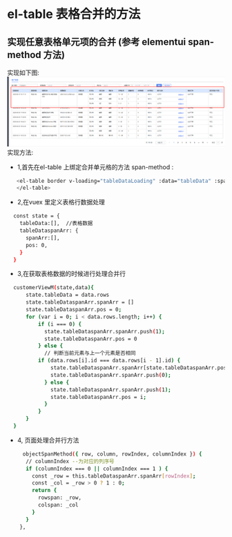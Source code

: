 # el-table 表格合并的方法
## 实现任意表格单元项的合并 (参考 elementui span-method 方法)
实现如下图: 
![solar](../../.vuepress/public/img/table.png)
实现方法:
- 1,首先在el-table 上绑定合并单元格的方法 span-method :
```sh
   <el-table border v-loading="tableDataLoading" :data="tableData" :span-method="objectSpanMethod" >
   </el-table>
```
- 2,在vuex 里定义表格行数据处理
```sh
  const state = {
    tableData:[],  //表格数据
    tableDataspanArr: {
      spanArr:[],
      pos: 0,
    }
  }
```
- 3,在获取表格数据的时候进行处理合并行
```sh
  customerViewM(state,data){
      state.tableData = data.rows
      state.tableDataspanArr.spanArr = []
      state.tableDataspanArr.pos = 0;
      for (var i = 0; i < data.rows.length; i++) {
          if (i === 0) {
            state.tableDataspanArr.spanArr.push(1);
            state.tableDataspanArr.pos = 0
          } else {
            // 判断当前元素与上一个元素是否相同
          if (data.rows[i].id === data.rows[i - 1].id) {
              state.tableDataspanArr.spanArr[state.tableDataspanArr.pos] += 1;
              state.tableDataspanArr.spanArr.push(0);
            } else {
              state.tableDataspanArr.spanArr.push(1);
              state.tableDataspanArr.pos = i;
            }
          }
      }
  }
```

- 4, 页面处理合并行方法
```sh
     objectSpanMethod({ row, column, rowIndex, columnIndex }) {
      // columnIndex --为对应的列序号
      if (columnIndex === 0 || columnIndex === 1 ) {
        const _row = this.tableDataspanArr.spanArr[rowIndex];
        const _col = _row > 0 ? 1 : 0;
        return { 
          rowspan: _row,
          colspan: _col
        }
      }
    },
```